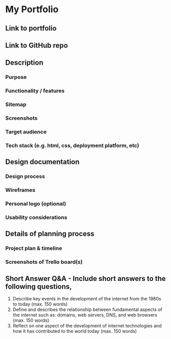 # My Portfolio

## Link to portfolio

## Link to GitHub repo


## Description

### Purpose
### Functionality / features
### Sitemap
### Screenshots
### Target audience
### Tech stack (e.g. html, css, deployment platform, etc)

## Design documentation
### Design process
### Wireframes
### Personal logo (optional)
### Usability considerations

## Details of planning process
### Project plan & timeline
### Screenshots of Trello board(s)

## Short Answer Q&A - Include short answers to the following questions,
1. Describe key events in the development of the internet from the 1980s to today (max. 150 words)
2.  Define and describes the relationship between fundamental aspects of the internet such as: domains, web servers, DNS, and web browsers (max. 150 words)
3.  Reflect on one aspect of the development of internet technologies and how it has contributed to the world today (max. 150 words)